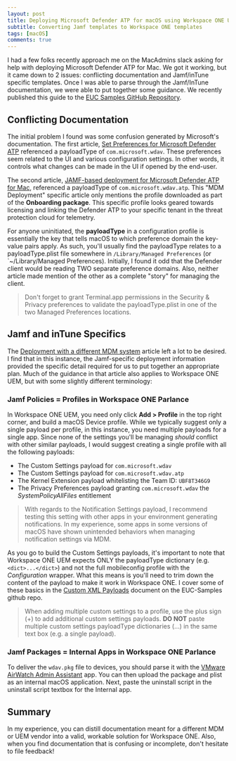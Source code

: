 ```yaml
---
layout: post
title: Deploying Microsoft Defender ATP for macOS using Workspace ONE UEM
subtitle: Converting Jamf templates to Workspace ONE templates
tags: [macOS]
comments: true
---
```


I had a few folks recently approach me on the MacAdmins slack asking for help with deploying Microsoft Defender ATP for Mac.   We got it working, but it came down to 2 issues:  conflicting documentation and Jamf/inTune specific templates.  Once I was able to parse through the Jamf/InTune documentation, we were able to put together some guidance.  We recently published this guide to the [EUC Samples GitHub Repository](https://github.com/vmware-samples/euc-samples/tree/master/macOS-Samples/3rd-Party_Software_Guidance/Microsoft-Defender-ATP).

## Conflicting Documentation

The initial problem I found was some confusion generated by Microsoft's documentation.  The first article, [Set Preferences for Microsoft Defender ATP](https://docs.microsoft.com/en-us/windows/security/threat-protection/microsoft-defender-atp/mac-preferences) referenced a payloadType of `com.microsoft.wdav`.   These preferences seem related to the UI and various configuration settings.  In other words, it controls what changes can be made in the UI if opened by the end-user.

The second article, [JAMF-based deployment for Microsoft Defender ATP for Mac](https://docs.microsoft.com/en-us/windows/security/threat-protection/microsoft-defender-atp/mac-install-with-jamf#configuration-profile), referenced a payloadType of `com.microsoft.wdav.atp`.  This "MDM Deployment" specific article only mentions the profile downloaded as part of the **Onboarding package**.  This specific profile looks geared towards licensing and linking the Defender ATP to your specific tenant in the threat protection cloud for telemetry.

For anyone uninitiated, the **payloadType** in a configuration profile is essentially the key that tells macOS to which preference domain the key-value pairs apply.  As such, you'll usually find the payloadType relates to a payloadType.plist file somewhere in `/Library/Managed Preferences` (or `~/Library/Managed Preferences).   Initially, I found it odd that the Defender client would be reading TWO separate preference domains.  Also, neither article made mention of the other as a complete "story" for managing the client.

> Don't forget to grant Terminal.app permissions in the Security & Privacy preferences to validate the payloadType.plist in one of the two Managed Preferences locations.

## Jamf and inTune Specifics

The [Deployment with a different MDM system](https://docs.microsoft.com/en-us/windows/security/threat-protection/microsoft-defender-atp/mac-install-with-other-mdm) article left a lot to be desired.  I find that in this instance, the Jamf-specific deployment information provided the specific detail required for us to put together an appropriate plan.   Much of the guidance in that article also applies to Workspace ONE UEM, but with some slightly different terminology:

### Jamf Policies = Profiles in Workspace ONE Parlance

In Workspace ONE UEM, you need only click **Add > Profile** in the top right corner, and build a macOS Device profile.   While we typically suggest only a single payload per profile, in this instance, you need multiple payloads for a single app.  Since none of the settings you'll be managing *should* conflict with other similar payloads, I would suggest creating a single profile with all the following payloads:

* The Custom Settings payload for `com.microsoft.wdav`
* The Custom Settings payload for `com.microsoft.wdav.atp`
* The Kernel Extension payload whitelisting the Team ID:  `UBF8T346G9`
* The Privacy Preferences payload granting `com.microsoft.wdav` the *SystemPolicyAllFiles* entitlement

> With regards to the Notification Settings payload, I recommend testing this setting with other apps in your environment generating notifications.   In my experience, some apps in some versions of macOS have shown unintended behaviors when managing notification settings via MDM.

As you go to build the Custom Settings payloads, it's important to note that Workspace ONE UEM expects ONLY the payloadType dictionary (e.g. `<dict>...</dict>`) and not the full mobileconfig profile with the *Configuration* wrapper.  What this means is you'll need to trim down the content of the payload to make it work in Workspace ONE.   I cover some of these basics in the [Custom XML Payloads](https://github.com/vmware-samples/euc-samples/blob/master/macOS-Samples/CustomXMLProfiles/CustomXMLTemplate.md) document on the EUC-Samples github repo.

> When adding multiple custom settings to a profile, use the plus sign (+) to add additional custom settings payloads.  **DO NOT** paste multiple custom settings payloadType dictionaries (<dict>...</dict>) in the same text box (e.g. a single payload).

### Jamf Packages = Internal Apps in Workspace ONE Parlance

To deliver the `wdav.pkg` file to devices, you should parse it with the [VMware AirWatch Admin Assistant](https://docs.vmware.com/en/VMware-Workspace-ONE-UEM/2001/Software_Distribution/GUID-AWT-ADMINASSIST.html) app. You can then upload the package and plist as an internal macOS application.  Next, paste the uninstall script in the uninstall script textbox for the Internal app.  

## Summary

In my experience, you can distill documentation meant for a different MDM or UEM vendor into a valid, workable solution for Workspace ONE.  Also, when you find documentation that is confusing or incomplete, don't hesitate to file feedback!  